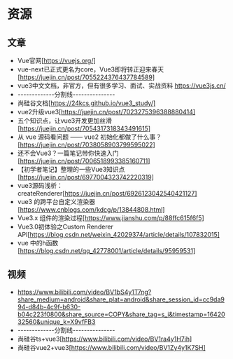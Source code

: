 # 资源

## 文章
- Vue官网[https://vuejs.org/]
- vue-next已正式更名为core，Vue3即将转正迎来春天[https://juejin.cn/post/7055224376437784589]
- vue3中文文档，非官方，但有很多学习、面试、实战资料 https://vue3js.cn/
- -------------分割线---------------
- 尚硅谷文档[https://24kcs.github.io/vue3_study/]
- vue2升级vue3[https://juejin.cn/post/7023275396388880414]
- 五个知识点，让vue3开发更加丝滑[https://juejin.cn/post/7054317318343491615]
- 从 vue 源码看问题 —— vue2 初始化都做了什么事？[https://juejin.cn/post/7038058903799595022]
- 还不会Vue3？一篇笔记带你快速入门[https://juejin.cn/post/7006518993385160711]
- 【初学者笔记】整理的一些Vue3知识点[https://juejin.cn/post/6977004323742220319]
- vue3源码浅析：createRenderer[https://juejin.cn/post/6926123042540421127]
- vue3 的跨平台自定义渲染器[https://www.cnblogs.com/kdcg/p/13844808.html]
- Vue3.x 组件的渲染过程[https://www.jianshu.com/p/88ffc615f6f5]
- Vue3.0初体验之Custom Renderer API[https://blog.csdn.net/weixin_42029374/article/details/107832015]
- vue 中的h函数[https://blog.csdn.net/qq_42778001/article/details/95959531]

## 视频
- https://www.bilibili.com/video/BV1bS4y1T7ng?share_medium=android&share_plat=android&share_session_id=cc9da994-d84b-4c9f-b630-b04c223f0800&share_source=COPY&share_tag=s_i&timestamp=1642032560&unique_k=X9vfFB3
- -------------分割线---------------
- 尚硅谷ts+vue3[https://www.bilibili.com/video/BV1ra4y1H7ih]
- 尚硅谷vue2+vue3[https://www.bilibili.com/video/BV1Zy4y1K7SH]


